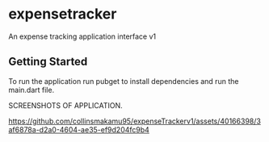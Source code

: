 # expensetracker

An expense tracking application interface v1

## Getting Started

To run the application run pubget to install dependencies and run the main.dart file.

SCREENSHOTS OF APPLICATION.






https://github.com/collinsmakamu95/expenseTrackerv1/assets/40166398/3af6878a-d2a0-4604-ae35-ef9d204fc9b4

